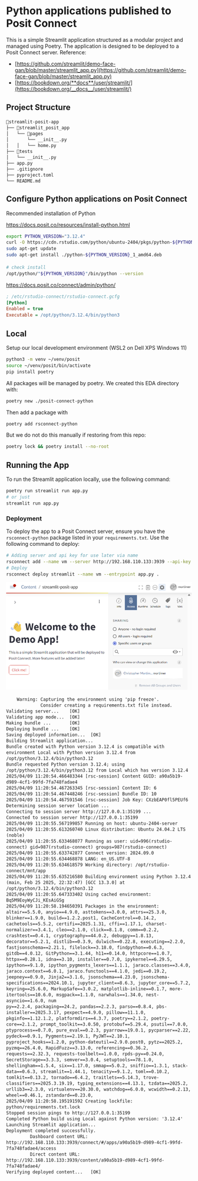 # Python applications published to Posit Connect

This is a simple Streamlit application structured as a modular project and managed using Poetry. The application is designed to be deployed to a Posit Connect server.
Reference:

- [https://github.com/streamlit/demo-face-gan/blob/master/streamlit_app.py](https://github.com/streamlit/demo-face-gan/blob/master/streamlit_app.py)
- [https://bookdown.org/**docs**/user/streamlit/](https://bookdown.org/__docs__/user/streamlit/)

## Project Structure

```
📁streamlit-posit-app
├── 📁streamlit_posit_app
│   └── 📁pages
│       └── __init__.py
│   │   └── home.py
├── 📁tests
│   └── __init__.py
├── app.py
├── .gitignore
├── pyproject.toml
└── README.md
```

## Configure Python applications on Posit Connect

Recommended installation of Python

https://docs.posit.co/resources/install-python.html

```sh
export PYTHON_VERSION="3.12.4"
curl -O https://cdn.rstudio.com/python/ubuntu-2404/pkgs/python-${PYTHON_VERSION}_1_amd64.deb
sudo apt-get update
sudo apt-get install ./python-${PYTHON_VERSION}_1_amd64.deb

# check install
/opt/python/"${PYTHON_VERSION}"/bin/python --version
```

https://docs.posit.co/connect/admin/python/

```ini
; /etc/rstudio-connect/rstudio-connect.gcfg
[Python]
Enabled = true
Executable = /opt/python/3.12.4/bin/python3
```

## Local

Setup our local development environment (WSL2 on Dell XPS Windows 11)

```sh
python3 -m venv ~/venv/posit
source ~/venv/posit/bin/activate
pip install poetry
```

All packages will be managed by poetry. We created this EDA directory with:

```sh
poetry new ./posit-connect-python
```

Then add a package with

```sh
poetry add rsconnect-python
```

But we do not do this manually if restoring from this repo:

```sh
poetry lock && poetry install --no-root
```

## Running the App

To run the Streamlit application locally, use the following command:

```sh
poetry run streamlit run app.py
# or just
streamlit run app.py
```

### Deployment

To deploy the app to a Posit Connect server, ensure you have the `rsconnect-python` package listed in your `requirements.txt`. Use the following command to deploy:

```sh
# Adding server and api key for use later via name
rsconnect add --name vm --server http://192.168.110.133:3939 --api-key <api-key>
# Deploy
rsconnect deploy streamlit --name vm --entrypoint app.py .
```

![](./img/deployed.png)

```log
    Warning: Capturing the environment using 'pip freeze'.
             Consider creating a requirements.txt file instead.
Validating server...    [OK]
Validating app mode...  [OK]
Making bundle ...       [OK]
Deploying bundle ...    [OK]
Saving deployed information...  [OK]
Building Streamlit application...
Bundle created with Python version 3.12.4 is compatible with environment Local with Python version 3.12.4 from /opt/python/3.12.4/bin/python3.12
Bundle requested Python version 3.12.4; using /opt/python/3.12.4/bin/python3.12 from Local which has version 3.12.4
2025/04/09 11:20:54.466483344 [rsc-session] Content GUID: a90a5b19-d989-4cf1-99fd-7fa748fadae4
2025/04/09 11:20:54.467263345 [rsc-session] Content ID: 6
2025/04/09 11:20:54.467448246 [rsc-session] Bundle ID: 10
2025/04/09 11:20:54.467591546 [rsc-session] Job Key: CXzbEAP0fl5PEUf6
Determining session server location ...
Connecting to session server http://127.0.0.1:35199 ...
Connected to session server http://127.0.0.1:35199
2025/04/09 11:20:55.567199857 Running on host: ubuntu-2404-server
2025/04/09 11:20:55.613260740 Linux distribution: Ubuntu 24.04.2 LTS (noble)
2025/04/09 11:20:55.633468077 Running as user: uid=996(rstudio-connect) gid=987(rstudio-connect) groups=987(rstudio-connect)
2025/04/09 11:20:55.633742877 Connect version: 2024.09.0
2025/04/09 11:20:55.634468878 LANG: en_US.UTF-8
2025/04/09 11:20:55.634618579 Working directory: /opt/rstudio-connect/mnt/app
2025/04/09 11:20:55.635216580 Building environment using Python 3.12.4 (main, Feb 25 2025, 22:32:47) [GCC 13.3.0] at /opt/python/3.12.4/bin/python3.12
2025/04/09 11:20:55.647333402 Using cached environment: Bq5M9EoyWyCJi_KEsAiGSg
2025/04/09 11:20:58.194650391 Packages in the environment: altair==5.5.0, anyio==4.9.0, asttokens==3.0.0, attrs==25.3.0, blinker==1.9.0, build==1.2.2.post1, CacheControl==0.14.2, cachetools==5.5.2, certifi==2025.1.31, cffi==1.17.1, charset-normalizer==3.4.1, cleo==2.1.0, click==8.1.8, comm==0.2.2, crashtest==0.4.1, cryptography==44.0.2, debugpy==1.8.13, decorator==5.2.1, distlib==0.3.9, dulwich==0.22.8, executing==2.2.0, fastjsonschema==2.21.1, filelock==3.18.0, findpython==0.6.3, gitdb==4.0.12, GitPython==3.1.44, h11==0.14.0, httpcore==1.0.7, httpx==0.28.1, idna==3.10, installer==0.7.0, ipykernel==6.29.5, ipython==9.1.0, ipython_pygments_lexers==1.1.1, jaraco.classes==3.4.0, jaraco.context==6.0.1, jaraco.functools==4.1.0, jedi==0.19.2, jeepney==0.9.0, Jinja2==3.1.6, jsonschema==4.23.0, jsonschema-specifications==2024.10.1, jupyter_client==8.6.3, jupyter_core==5.7.2, keyring==25.6.0, MarkupSafe==3.0.2, matplotlib-inline==0.1.7, more-itertools==10.6.0, msgpack==1.1.0, narwhals==1.34.0, nest-asyncio==1.6.0, num
py==2.2.4, packaging==24.2, pandas==2.2.3, parso==0.8.4, pbs-installer==2025.3.17, pexpect==4.9.0, pillow==11.1.0, pkginfo==1.12.1.2, platformdirs==4.3.7, poetry==2.1.2, poetry-core==2.1.2, prompt_toolkit==3.0.50, protobuf==5.29.4, psutil==7.0.0, ptyprocess==0.7.0, pure_eval==0.2.3, pyarrow==19.0.1, pycparser==2.22, pydeck==0.9.1, Pygments==2.19.1, PyJWT==2.10.1, pyproject_hooks==1.2.0, python-dateutil==2.9.0.post0, pytz==2025.2, pyzmq==26.4.0, RapidFuzz==3.13.0, referencing==0.36.2, requests==2.32.3, requests-toolbelt==1.0.0, rpds-py==0.24.0, SecretStorage==3.3.3, semver==3.0.4, setuptools==78.1.0, shellingham==1.5.4, six==1.17.0, smmap==5.0.2, sniffio==1.3.1, stack-data==0.6.3, streamlit==1.44.1, tenacity==9.1.2, toml==0.10.2, tomlkit==0.13.2, tornado==6.4.2, traitlets==5.14.3, trove-classifiers==2025.3.19.19, typing_extensions==4.13.1, tzdata==2025.2, urllib3==2.3.0, virtualenv==20.30.0, watchdog==6.0.0, wcwidth==0.2.13, wheel==0.46.1, zstandard==0.23.0,
2025/04/09 11:20:58.195191592 Creating lockfile: python/requirements.txt.lock
Stopped session pings to http://127.0.0.1:35199
Completed Python build using Local against Python version: '3.12.4'
Launching Streamlit application...
Deployment completed successfully.
         Dashboard content URL: http://192.168.110.133:3939/connect/#/apps/a90a5b19-d989-4cf1-99fd-7fa748fadae4/access
         Direct content URL: http://192.168.110.133:3939/content/a90a5b19-d989-4cf1-99fd-7fa748fadae4/
Verifying deployed content...   [OK]
```
